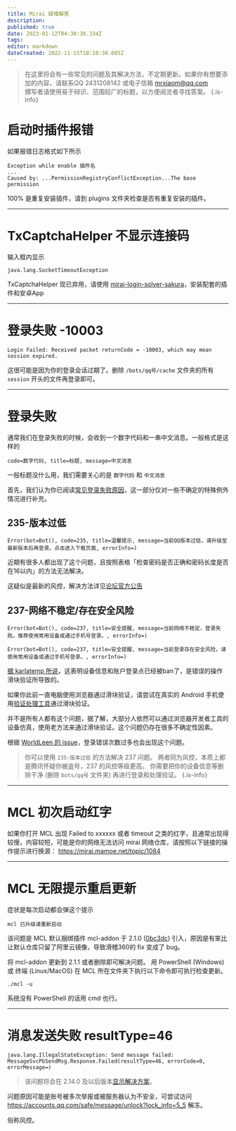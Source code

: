 ```yaml
---
title: Mirai 疑难解答
description: 
published: true
date: 2023-01-12T04:30:38.334Z
tags: 
editor: markdown
dateCreated: 2022-11-15T18:28:30.605Z
---
```


> 在这里将会有一些常见的问题及其解决方法，不定期更新。如果你有想要添加的内容，请联系QQ 2431208142 或电子信箱 [mrxiaom@qq.com](mailto:mrxiaom@qq.com)  
> 撰写者请使用易于辩识、范围较广的标题，以方便阅览者寻找答案。
{.is-info}

# 启动时插件报错
如果报错日志格式如下所示
```
Exception while enable 插件名
...
Caused by: ...PermissionRegistryConflictException...The base permission
```
100% 是重复安装插件，请到 plugins 文件夹检查是否有重复安装的插件。

------

# TxCaptchaHelper 不显示连接码

输入框内显示
```
java.lang.SocketTimeoutException
```
TxCaptchaHelper 现已弃用，请使用 [mirai-login-solver-sakura](https://github.com/KasukuSakura/mirai-login-solver-sakura)，安装配套的插件和安卓App

------

# 登录失败 -10003
```
Login Failed: Received packet returnCode = -10003, which may mean session expired.
```
这很可能是因为你的登录会话过期了。删除 `/bots/qq号/cache` 文件夹的所有 `session` 开头的文件再登录即可。

------

# 登录失败
通常我们在登录失败的时候，会收到一个数字代码和一串中文消息。一般格式是这样的

```
code=数字代码, title=标题, message=中文消息
```

一般标题没什么用，我们需要关心的是 `数字代码` 和 `中文消息`

首先，我们认为你已阅读[常见登录失败原因](https://wiki.mrxiaom.top/zh/mirai/1-2)，这一部分仅对一些不确定的特殊例外情况进行补充。

## 235-版本过低

```
Error(bot=Bot(), code=235, title=温馨提示, message=当前QQ版本过低，请升级至最新版本后再登录。点击进入下载页面, errorInfo=)
```

近期有很多人都出现了这个问题，且按照表格「检查密码是否正确和密码长度是否在16以内」的方法无法解决。

这疑似是最新的风控，解决方法详见[论坛官方公告](https://mirai.mamoe.net/topic/223)

## 237-网络不稳定/存在安全风险
```
Error(bot=Bot(), code=237, title=安全提醒, message=当前网络不稳定，登录失败。推荐使用常用设备或通过手机号登录。, errorInfo=)
```
```
Error(bot=Bot(), code=237, title=安全提醒, message=当前登录存在安全风险，请使用常用设备或通过手机号登录。, errorInfo=)
```
[据 karlatemp 所说](https://github.com/mamoe/mirai/issues/2345#issuecomment-1312446705)，这表明设备信息和账户登录点已经被ban了，是错误的操作滑块验证所导致的。

如果你此前一直电脑使用浏览器通过滑块验证，请尝试在真实的 Android 手机使用[验证处理工具](https://github.com/KasukuSakura/mirai-login-solver-sakura)通过滑块验证。

并不是所有人都有这个问题，据了解，大部分人依然可以通过浏览器开发者工具的设备仿真，使用老方法来通过滑块验证。这个问题仍存在很多不确定性因素。

根据 [WorldLeen 的 issue](https://github.com/mamoe/mirai/issues/2347#issuecomment-1312464615)，登录错误次数过多也会出现这个问题。

> 你可以使用 `235-版本过低` 的方法解决 237 问题。
> 两者同为风控，本质上都是腾讯怀疑你被盗号，237 的风控等级更高。
> 你需要把你的设备信息等删除干净 (删除 `bots/qq号` 文件夹) 再进行登录和处理验证。
{.is-info}


------

# MCL 初次启动红字

如果你打开 MCL 出现 Failed to xxxxxx 或者 timeout 之类的红字，且通常出现得较慢，内容较短，可能是你的网络无法访问 mirai 网络仓库，请按照以下链接的操作提示进行换源：
https://mirai.mamoe.net/topic/1084

------

# MCL 无限提示重启更新
症状是每次启动都会弹这个提示
```
mcl 已升级请重新启动
```
该问题是 MCL 默认捆绑插件 mcl-addon 于 2.1.0 ([0bc3dc](https://github.com/iTXTech/mcl-addon/commit/d1ce0bc3dc7e73691d23a22863eb91a85c19c70d)) 引入，原因是有笨比让默认仓库只留了阿里云镜像，导致滑稽360的 fix 变成了 bug。

将 mcl-addon 更新到 2.1.1 或者删除即可解决问题。
用 PowerShell (Windows) 或 终端 (Linux/MacOS) 在 MCL 所在文件夹下执行以下命令即可执行检查更新。
```
./mcl -u
```
系统没有 PowerShell 的话用 cmd 也行。

------

# 消息发送失败 resultType=46
```
java.lang.IllegalStateException: Send message failed: MessageSvcPbSendMsg.Response.Failed(resultType=46, errorCode=0, errorMessage=)
```
> 该问题将会在 2.14.0 及以后版本[显示解决方案](https://github.com/mamoe/mirai/commit/573f08955cdcf03223ef41c5bec76760bc4140e9)。

问题原因可能是账号被多次举报或被服务器认为不安全，可尝试访问 https://accounts.qq.com/safe/message/unlock?lock_info=5_5 解冻。

俗称风控。